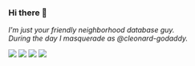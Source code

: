 ### Hi there 👋
_I'm just your friendly neighborhood database guy._<br/>
_During the day I masquerade as @cleonard-godaddy._

<!--
**sql-sith/sql-sith** is a ✨ _special_ ✨ repository because its `README.md` (this file) appears on your GitHub profile.

Here are some ideas to get you started:

- 🔭 I’m currently working on ...
- 🌱 I’m currently learning ...
- 👯 I’m looking to collaborate on ...
- 🤔 I’m looking for help with ...
- 💬 Ask me about ...
- 📫 How to reach me: ...
- 😄 Pronouns: ...
- ⚡ Fun fact: ...
-->

![](https://raw.githubusercontent.com/sql-sith/github-stats/master/generated/overview.svg#gh-dark-mode-only)
![](https://raw.githubusercontent.com/sql-sith/github-stats/master/generated/overview.svg#gh-light-mode-only)
![](https://raw.githubusercontent.com/sql-sith/github-stats/master/generated/languages.svg#gh-dark-mode-only)
![](https://raw.githubusercontent.com/sql-sith/github-stats/master/generated/languages.svg#gh-light-mode-only)
